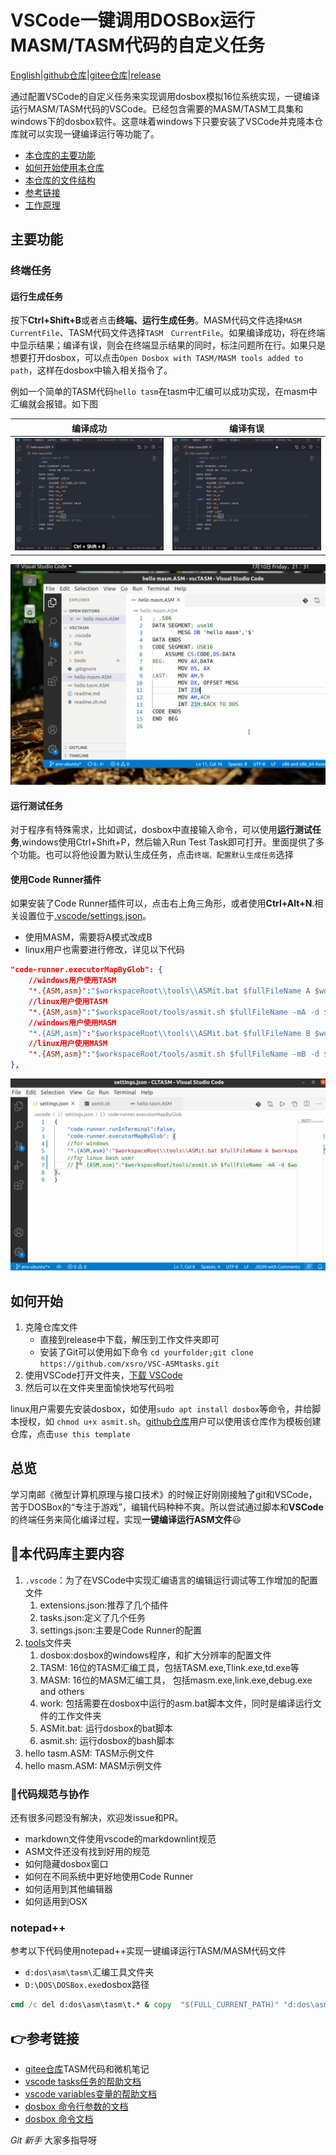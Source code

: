 # VSCode一键调用DOSBox运行MASM/TASM代码的自定义任务

[English](readme.md)|[github仓库](https://github.com/xsro/VSC-ASMtasks)|[gitee仓库](https://gitee.com/chenliucx/VSC-ASMtasks)|[release](https://gitee.com/chenliucx/VSC-ASMtasks/releases)

通过配置VSCode的自定义任务来实现调用dosbox模拟16位系统实现，一键编译运行MASM/TASM代码的VSCode。已经包含需要的MASM/TASM工具集和windows下的dosbox软件。这意味着windows下只要安装了VSCode并克隆本仓库就可以实现一键编译运行等功能了。

- [本仓库的主要功能](#主要功能)
- [如何开始使用本仓库](#如何开始)
- [本仓库的文件结构](#file_folder本代码库主要内容)
- [参考链接](#point_right参考链接)
- [工作原理](doc/how-it-work.md)

## 主要功能

### 终端任务

#### 运行生成任务

按下**Ctrl+Shift+B**或者点击**终端、运行生成任务**。MASM代码文件选择`MASM CurrentFile`、TASM代码文件选择`TASM　CurrentFile`。如果编译成功，将在终端中显示结果；编译有误，则会在终端显示结果的同时，标注问题所在行。如果只是想要打开dosbox，可以点击`Open Dosbox with TASM/MASM tools added to path`，这样在dosbox中输入相关指令了。

例如一个简单的TASM代码`hello tasm`在tasm中汇编可以成功实现，在masm中汇编就会报错。如下图

|编译成功|编译有误|
|------|----------|
|![RunBuildTasksSuccess](pics/RunBuildTestsuc.gif)|![RunBuildTasksError](pics/RunBuildTestsErr.gif)|

![dosbox here](pics/RunBuildTestsbox.gif)

#### 运行测试任务

对于程序有特殊需求，比如调试，dosbox中直接输入命令，可以使用**运行测试任务**,windows使用Ctrl+Shift+P，然后输入Run Test Task即可打开。里面提供了多个功能。也可以将他设置为默认生成任务，点击`终端、配置默认生成任务`选择

#### 使用Code Runner插件

如果安装了Code Runner插件可以，点击右上角三角形，或者使用**Ctrl+Alt+N**.相关设置位于[.vscode/settings.json](.vscode/settings.json)。

- 使用MASM，需要将A模式改成B
- linux用户也需要进行修改，详见以下代码

```json
"code-runner.executorMapByGlob": {
    //windows用户使用TASM
    "*.{ASM,asm}":"$workspaceRoot\\tools\\ASMit.bat $fullFileName A $workspaceRoot\\tools $workspaceRoot\\tools\\work",
    //linux用户使用TASM
    "*.{ASM,asm}":"$workspaceRoot/tools/asmit.sh $fullFileName -mA -d $workspaceRoot/tools"
    //windows用户使用MASM
    "*.{ASM,asm}":"$workspaceRoot\\tools\\ASMit.bat $fullFileName B $workspaceRoot\\tools $workspaceRoot\\tools\\work",
    //linux用户使用MASM
    "*.{ASM,asm}":"$workspaceRoot/tools/asmit.sh $fullFileName -mB -d $workspaceRoot/tools"
},
```

![coderunner](pics/CodeRunnerUbuntu.gif)

## 如何开始

1. 克隆仓库文件
    - 直接到release中下载，解压到工作文件夹即可
    - 安装了Git可以使用如下命令 `cd yourfolder;git clone https://github.com/xsro/VSC-ASMtasks.git`
2. 使用VSCode打开文件夹，[下载 VSCode](https://code.visualstudio.com/Download)
3. 然后可以在文件夹里面愉快地写代码啦

linux用户需要先安装dosbox，如使用`sudo apt install dosbox`等命令，并给脚本授权，如 `chmod u+x asmit.sh`。[github仓库](https://github.com/xsro/VSC-ASMtasks)用户可以使用该仓库作为模板创建仓库，点击`use this template`

## 总览

学习南邮《微型计算机原理与接口技术》的时候正好刚刚接触了git和VSCode，苦于DOSBox的“专注于游戏”，编辑代码种种不爽。所以尝试通过脚本和**VSCode**的终端任务来简化编译过程，实现**一键编译运行ASM文件**:smiley:

## :file_folder:本代码库主要内容

1. `.vscode`：为了在VSCode中实现汇编语言的编辑运行调试等工作增加的配置文件
   1. extensions.json:推荐了几个插件
   2. tasks.json:定义了几个任务
   3. settings.json:主要是Code Runner的配置
2. [tools](tools)文件夹
   1. dosbox:dosbox的windows程序，和扩大分辨率的配置文件
   2. TASM: 16位的TASM汇编工具，包括TASM.exe,Tlink.exe,td.exe等
   3. MASM: 16位的MASM汇编工具， 包括masm.exe,link.exe,debug.exe and others
   4. work: 包括需要在dosbox中运行的asm.bat脚本文件，同时是编译运行文件的工作文件夹
   5. ASMit.bat: 运行dosbox的bat脚本
   6. asmit.sh:  运行dosbox的bash脚本
3. hello tasm.ASM: TASM示例文件
4. hello masm.ASM: MASM示例文件

### :sparkling_heart:代码规范与协作

还有很多问题没有解决，欢迎发issue和PR。

- markdown文件使用vscode的markdownlint规范
- ASM文件还没有找到好用的规范
- 如何隐藏dosbox窗口
- 如何在不同系统中更好地使用Code Runner
- 如何适用到其他编辑器
- 如何适用到OSX

### notepad++

参考以下代码使用notepad++实现一键编译运行TASM/MASM代码文件

- `d:dos\asm\tasm\`汇编工具文件夹
- `D:\DOS\DOSBox.exe`dosbox路径

```cmd
cmd /c del d:dos\asm\tasm\t.* & copy  "$(FULL_CURRENT_PATH)" "d:dos\asm\tasm\t.asm" & D:\DOS\DOSBox.exe -noautoexec -c "mount c d:dos\asm\tasm"  -c "c:"  -c "tasm/t/zi t.asm" -c "tlink/v/3 t.obj" -c "t.exe" -c "pause" -c "exit"
```

## :point_right:参考链接

- [gitee仓库](https://gitee.com/chenliucx/CLTASM)TASM代码和微机笔记
- [vscode tasks任务的帮助文档](https://code.visualstudio.com/docs/editor/tasks#vscode)
- [vscode variables变量的帮助文档](https://code.visualstudio.com/docs/editor/variables-reference)
- [dosbox 命令行参数的文档](https://www.dosbox.com/wiki/Usage)
- [dosbox 命令文档](https://www.dosbox.com/wiki/Commands)

*Git 新手* 大家多指导呀

[^task]: 或者点击终端、运行默认生成任务(Terminal>Run Build Task)
